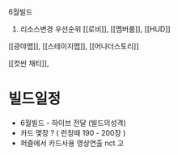 

6월빌드

1. 리소스변경 우선순위
[[로비]], [[멤버룸]], [[HUD]]

[[광야맵]], [[스테이지맵]], [[어나더스토리]]

[[컷씬 채티]], 



# 빌드일정 
- 6월빌드 - 하이브 전달 (빌드의성격)
- 카드 몇장 ? (  런칭때 190 - 200장  )
- 퍼즐에서 카드사용 영상연출 nct 고





